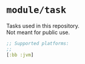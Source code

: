 # `module/task` 

Tasks used in this repository.  
Not meant for public use.

```clojure
;; Supported platforms:
;;
[:bb :jvm]
```

